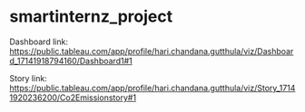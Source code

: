 # smartinternz_project

Dashboard link:
https://public.tableau.com/app/profile/hari.chandana.gutthula/viz/Dashboard_17141918794160/Dashboard1#1


Story link:
https://public.tableau.com/app/profile/hari.chandana.gutthula/viz/Story_17141920236200/Co2Emissionstory#1
